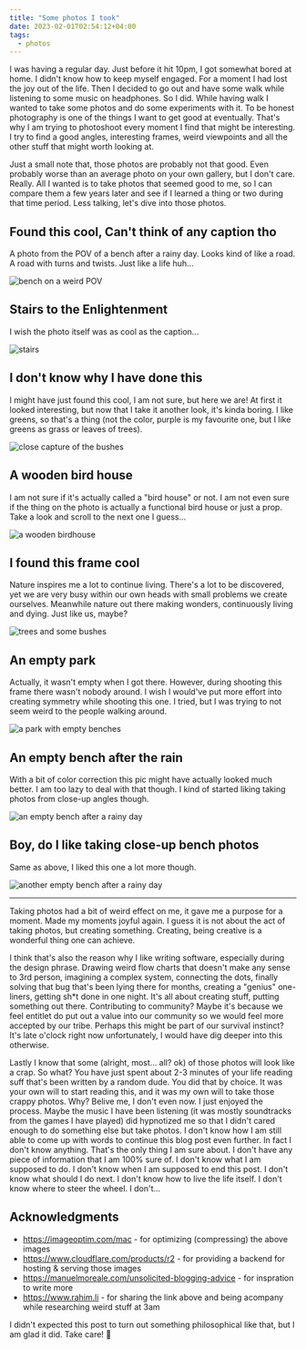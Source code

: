 ```yaml
---
title: "Some photos I took"
date: 2023-02-01T02:54:12+04:00
tags:
  - photos
---
```


I was having a regular day. Just before it hit 10pm, I got somewhat bored at home. I didn't know how to keep myself engaged. For a moment I had lost the joy out of the life. Then I decided to go out and have some walk while listening to some music on headphones. So I did. While having walk I wanted to take some photos and do some experiments with it. To be honest photography is one of the things I want to get good at eventually. That's why I am trying to photoshoot every moment I find that might be interesting. I try to find a good angles, interesting frames, weird viewpoints and all the other stuff that might worth looking at.

Just a small note that, those photos are probably not that good. Even probably worse than an average photo on your own gallery, but I don't care. Really. All I wanted is to take photos that seemed good to me, so I can compare them a few years later and see if I learned a thing or two during that time period. Less talking, let's dive into those photos.

## Found this cool, Can't think of any caption tho

A photo from the POV of a bench after a rainy day. Looks kind of like a road. A road with turns and twists. Just like a life huh...

![bench on a weird POV](https://reels-cdn.themisir.com/31jan23/IMG_0367.jpeg)

## Stairs to the Enlightenment

I wish the photo itself was as cool as the caption...

![stairs](https://reels-cdn.themisir.com/31jan23/IMG_0365.jpeg)

## I don't know why I have done this

I might have just found this cool, I am not sure, but here we are! At first it looked interesting, but now that I take it another look, it's kinda boring. I like greens, so that's a thing (not the color, purple is my favourite one, but I like greens as grass or leaves of trees).

![close capture of the bushes](https://reels-cdn.themisir.com/31jan23/IMG_0364.jpeg)

## A wooden bird house

I am not sure if it's actually called a "bird house" or not. I am not even sure if the thing on the photo is actually a functional bird house or just a prop. Take a look and scroll to the next one I guess...

![a wooden birdhouse](https://reels-cdn.themisir.com/31jan23/IMG_0376.jpeg)

## I found this frame cool

Nature inspires me a lot to continue living. There's a lot to be discovered, yet we are very busy within our own heads with small problems we create ourselves. Meanwhile nature out there making wonders, continuously living and dying. Just like us, maybe?

![trees and some bushes](https://reels-cdn.themisir.com/31jan23/IMG_0379.jpeg)

## An empty park

Actually, it wasn't empty when I got there. However, during shooting this frame there wasn't nobody around. I wish I would've put more effort into creating symmetry while shooting this one. I tried, but I was trying to not seem weird to the people walking around.

![a park with empty benches](https://reels-cdn.themisir.com/31jan23/IMG_0380.jpeg)

## An empty bench after the rain

With a bit of color correction this pic might have actually looked much better. I am too lazy to deal with that though. I kind of started liking taking photos from close-up angles though.

![an empty bench after a rainy day](https://reels-cdn.themisir.com/31jan23/IMG_0383.jpeg)

## Boy, do I like taking close-up bench photos

Same as above, I liked this one a lot more though.

![another empty bench after a rainy day](https://reels-cdn.themisir.com/31jan23/IMG_0386.jpeg)

---

Taking photos had a bit of weird effect on me, it gave me a purpose for a moment. Made my moments joyful again. I guess it is not about the act of taking photos, but creating something. Creating, being creative is a wonderful thing one can achieve.

I think that's also the reason why I like writing software, especially during the design phrase. Drawing weird flow charts that doesn't make any sense to 3rd person, imagining a complex system, connecting the dots, finally solving that bug that's been lying there for months, creating a "genius" one-liners, getting sh*t done in one night. It's all about creating stuff, putting something out there. Contributing to community? Maybe it's because we feel entitlet do put out a value into our community so we would feel more accepted by our tribe. Perhaps this might be part of our survival instinct? It's late o'clock right now unfortunately, I would have dig deeper into this otherwise.

Lastly I know that some (alright, most... all? ok) of those photos will look like a crap. So what? You have just spent about 2-3 minutes of your life reading suff that's been written by a random dude. You did that by choice. It was your own will to start reading this, and it was my own will to take those crappy photos. Why? Belive me, I don't even now. I just enjoyed the process. Maybe the music I have been listening (it was mostly soundtracks from the games I have played) did hypnotized me so that I didn't cared enough to do something else but take photos. I don't know how I am still able to come up with words to continue this blog post even further. In fact I don't know anything. That's the only thing I am sure about. I don't have any piece of information that I am 100% sure of. I don't know what I am supposed to do. I don't know when I am supposed to end this post. I don't know what should I do next. I don't know how to live the life itself. I don't know where to steer the wheel. I don't...

## Acknowledgments

- https://imageoptim.com/mac - for optimizing (compressing) the above images
- https://www.cloudflare.com/products/r2 - for providing a backend for hosting & serving those images
- https://manuelmoreale.com/unsolicited-blogging-advice - for inspration to write more
- https://www.rahim.li - for sharing the link above and being acompany while researching weird stuff at 3am

I didn't expected this post to turn out something philosophical like that, but I am glad it did. Take care! 🤞
